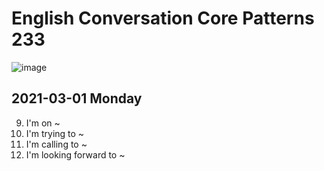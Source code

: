 # English Conversation Core Patterns 233
![image](https://user-images.githubusercontent.com/50063698/109478528-b68bfd00-7abc-11eb-8f48-a6d0b73c3885.png)

## 2021-03-01 Monday
009. I'm on ~  
010. I'm trying to ~  
011. I'm calling to ~  
012. I'm looking forward to ~  

